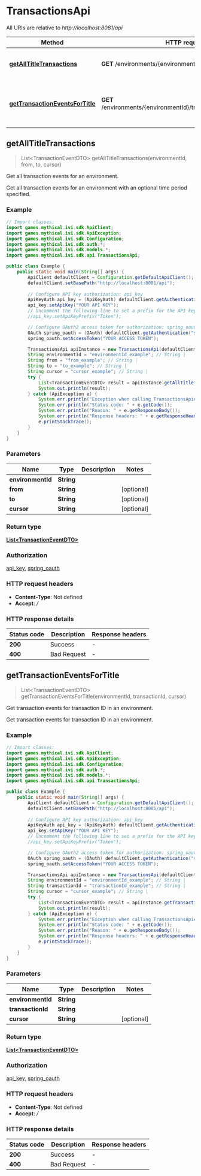 # TransactionsApi

All URIs are relative to *http://localhost:8081/api*

Method | HTTP request | Description
------------- | ------------- | -------------
[**getAllTitleTransactions**](TransactionsApi.md#getAllTitleTransactions) | **GET** /environments/{environmentId}/transactions | Get all transaction events for an environment.
[**getTransactionEventsForTitle**](TransactionsApi.md#getTransactionEventsForTitle) | **GET** /environments/{environmentId}/transactions/{transactionId} | Get transaction events for transaction ID in an environment.



## getAllTitleTransactions

> List&lt;TransactionEventDTO&gt; getAllTitleTransactions(environmentId, from, to, cursor)

Get all transaction events for an environment.

Get all transaction events for an environment with an optional time period specified.

### Example

```java
// Import classes:
import games.mythical.ivi.sdk.ApiClient;
import games.mythical.ivi.sdk.ApiException;
import games.mythical.ivi.sdk.Configuration;
import games.mythical.ivi.sdk.auth.*;
import games.mythical.ivi.sdk.models.*;
import games.mythical.ivi.sdk.api.TransactionsApi;

public class Example {
    public static void main(String[] args) {
        ApiClient defaultClient = Configuration.getDefaultApiClient();
        defaultClient.setBasePath("http://localhost:8081/api");
        
        // Configure API key authorization: api_key
        ApiKeyAuth api_key = (ApiKeyAuth) defaultClient.getAuthentication("api_key");
        api_key.setApiKey("YOUR API KEY");
        // Uncomment the following line to set a prefix for the API key, e.g. "Token" (defaults to null)
        //api_key.setApiKeyPrefix("Token");

        // Configure OAuth2 access token for authorization: spring_oauth
        OAuth spring_oauth = (OAuth) defaultClient.getAuthentication("spring_oauth");
        spring_oauth.setAccessToken("YOUR ACCESS TOKEN");

        TransactionsApi apiInstance = new TransactionsApi(defaultClient);
        String environmentId = "environmentId_example"; // String | 
        String from = "from_example"; // String | 
        String to = "to_example"; // String | 
        String cursor = "cursor_example"; // String | 
        try {
            List<TransactionEventDTO> result = apiInstance.getAllTitleTransactions(environmentId, from, to, cursor);
            System.out.println(result);
        } catch (ApiException e) {
            System.err.println("Exception when calling TransactionsApi#getAllTitleTransactions");
            System.err.println("Status code: " + e.getCode());
            System.err.println("Reason: " + e.getResponseBody());
            System.err.println("Response headers: " + e.getResponseHeaders());
            e.printStackTrace();
        }
    }
}
```

### Parameters


Name | Type | Description  | Notes
------------- | ------------- | ------------- | -------------
 **environmentId** | **String**|  |
 **from** | **String**|  | [optional]
 **to** | **String**|  | [optional]
 **cursor** | **String**|  | [optional]

### Return type

[**List&lt;TransactionEventDTO&gt;**](TransactionEventDTO.md)

### Authorization

[api_key](../README.md#api_key), [spring_oauth](../README.md#spring_oauth)

### HTTP request headers

- **Content-Type**: Not defined
- **Accept**: */*

### HTTP response details
| Status code | Description | Response headers |
|-------------|-------------|------------------|
| **200** | Success |  -  |
| **400** | Bad Request |  -  |


## getTransactionEventsForTitle

> List&lt;TransactionEventDTO&gt; getTransactionEventsForTitle(environmentId, transactionId, cursor)

Get transaction events for transaction ID in an environment.

Get transaction events for transaction ID in an environment.

### Example

```java
// Import classes:
import games.mythical.ivi.sdk.ApiClient;
import games.mythical.ivi.sdk.ApiException;
import games.mythical.ivi.sdk.Configuration;
import games.mythical.ivi.sdk.auth.*;
import games.mythical.ivi.sdk.models.*;
import games.mythical.ivi.sdk.api.TransactionsApi;

public class Example {
    public static void main(String[] args) {
        ApiClient defaultClient = Configuration.getDefaultApiClient();
        defaultClient.setBasePath("http://localhost:8081/api");
        
        // Configure API key authorization: api_key
        ApiKeyAuth api_key = (ApiKeyAuth) defaultClient.getAuthentication("api_key");
        api_key.setApiKey("YOUR API KEY");
        // Uncomment the following line to set a prefix for the API key, e.g. "Token" (defaults to null)
        //api_key.setApiKeyPrefix("Token");

        // Configure OAuth2 access token for authorization: spring_oauth
        OAuth spring_oauth = (OAuth) defaultClient.getAuthentication("spring_oauth");
        spring_oauth.setAccessToken("YOUR ACCESS TOKEN");

        TransactionsApi apiInstance = new TransactionsApi(defaultClient);
        String environmentId = "environmentId_example"; // String | 
        String transactionId = "transactionId_example"; // String | 
        String cursor = "cursor_example"; // String | 
        try {
            List<TransactionEventDTO> result = apiInstance.getTransactionEventsForTitle(environmentId, transactionId, cursor);
            System.out.println(result);
        } catch (ApiException e) {
            System.err.println("Exception when calling TransactionsApi#getTransactionEventsForTitle");
            System.err.println("Status code: " + e.getCode());
            System.err.println("Reason: " + e.getResponseBody());
            System.err.println("Response headers: " + e.getResponseHeaders());
            e.printStackTrace();
        }
    }
}
```

### Parameters


Name | Type | Description  | Notes
------------- | ------------- | ------------- | -------------
 **environmentId** | **String**|  |
 **transactionId** | **String**|  |
 **cursor** | **String**|  | [optional]

### Return type

[**List&lt;TransactionEventDTO&gt;**](TransactionEventDTO.md)

### Authorization

[api_key](../README.md#api_key), [spring_oauth](../README.md#spring_oauth)

### HTTP request headers

- **Content-Type**: Not defined
- **Accept**: */*

### HTTP response details
| Status code | Description | Response headers |
|-------------|-------------|------------------|
| **200** | Success |  -  |
| **400** | Bad Request |  -  |

